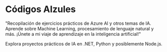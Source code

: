# Códigos AIzules
"Recopilación de ejercicios prácticos de Azure AI y otros temas de IA. Aprende sobre Machine Learning, procesamiento de lenguaje natural y más. ¡Únete a mi viaje de aprendizaje en la inteligencia artificial!"

Explora proyectos prácticos de IA en .NET, Python y posiblemente Node.js.
